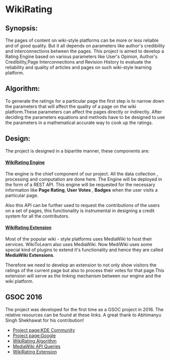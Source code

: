 # WikiRating

## Synopsis:

The pages of content on wiki-style platforms can be more or less reliable and of good quality. But it all depends on parameters like author's credibility and interconnections between the pages. This project is aimed to develop a Rating Engine based on various parameters like User's Opinion, Author's Credibility,Page Interconnections and Revision History to evaluate the reliability and quality of articles and pages on such wiki-style learning platform.

## Algorithm:

To generate the ratings for a particular page the first step is to narrow down the parameters that will affect the quality of a page on the wiki platform.These parameters can affect the pages directly or indirectly. After deciding the parameters equations and methods have to be designed to use the parameters in a mathematical accurate way to cook up the ratings.

## Design:

The project is designed in a bipartite manner, these components are:

#### [WikiRating Engine](https://github.com/WikiToLearn/WikiRating)
The engine is the chief component of our project. All the data collection , processing and computation are done here. The Engine will be deployed in the form of a REST API. This engine will be requested for the necessary information like **Page Rating**,  **User Votes** , **Badges**  when the user visits a particular page.

Also this API can be further used to request the contributions of the users on a set of pages, this functionality is instrumental in designing a credit system for all the contributors.

#### [WikiRating Extension](https://github.com/WikiToLearn/WikiRatingExtension)
Most of the popular wiki - style platforms uses MediaWiki to host their services. WikiToLearn also uses MediaWiki. Now MediWiki uses some special kind of plugins to extend it's functionality and hence they are called **MediaWiki Extensions**.

Therefore we need to develop an extension to  not only show  visitors the ratings of the current page but also to process their votes for that page.This extension will serve as the linking mechanism between our engine and the wiki platform.

## GSOC 2016
The project was developed for the first time as a GSOC project in 2016. The relative resources can be found at these links. 
A great thank to Abhimanyu Singh Shekhawat for his contribution!

 - [Project page:KDE Community](https://community.kde.org/GSoC/2016/StatusReports/AbhimanyuSinghShekhawat)
 - [Project page:Google](https://summerofcode.withgoogle.com/projects/#6245052963618816)
 - [WikiRating Algorithm](https://drive.google.com/file/d/0B-aEMI94tcY8c1g3SmQzcGtVcXM/view)
 - [MediaWiki API Queries](https://drive.google.com/file/d/0B-aEMI94tcY8T3BGV0pyamhOUGc/view)
 - [WikiRating Extension](https://github.com/WikiToLearn/WikiRatingExtension)
